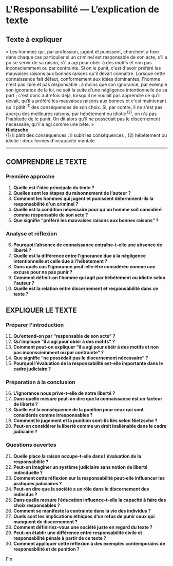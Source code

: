# L'Responsabilité — L’explication de texte

## Texte à expliquer
« Les hommes qui, par profession, jugent et punissent, cherchent à fixer dans chaque cas particulier si un criminel est responsable de son acte, s'il a pu se servir de sa raison, s'il a agi pour obéir à des motifs et non pas inconsciemment ou par contrainte. Si on le punit, c'est d'avoir préféré les mauvaises raisons aux bonnes raisons qu'il devait connaître. Lorsque cette connaissance fait défaut, conformément aux idées dominantes, l'homme n'est pas libre et pas responsable : à moins que son ignorance, par exemple son ignorance de la loi, ne soit la suite d'une négligence intentionnelle de sa part ; c'est donc autrefois déjà, lorsqu'il ne voulait pas apprendre ce qu'il devait, qu'il a préféré les mauvaises raisons aux bonnes et c'est maintenant qu'il pâtit <sup>(1)</sup> des conséquences de son choix. Si, par contre, il ne s'est pas aperçu des meilleures raisons, par hébétement ou idiotie <sup>(2)</sup>, on n'a pas l'habitude de le punir. On dit alors qu'il ne possédait pas le discernement nécessaire, qu'il a agi comme une bête. »  
**Nietzsche**  
(1) il pâtit des conséquences : il subit les conséquences ; (2) hébétement ou idiotie : deux formes d'incapacité mentale.

---

## COMPRENDRE LE TEXTE

### Première approche

1. **Quelle est l'idée principale du texte ?**
2. **Quelles sont les étapes du raisonnement de l'auteur ?**
3. **Comment les hommes qui jugent et punissent déterminent-ils la responsabilité d'un criminel ?**
4. **Quelle est la condition nécessaire pour qu’un homme soit considéré comme responsable de son acte ?**
5. **Que signifie “préféré les mauvaises raisons aux bonnes raisons” ?**

### Analyse et réflexion

6. **Pourquoi l’absence de connaissance entraîne-t-elle une absence de liberté ?**
7. **Quelle est la différence entre l’ignorance due à la négligence intentionnelle et celle due à l’hébétement ?**
8. **Dans quels cas l’ignorance peut-elle être considérée comme une excuse pour ne pas punir ?**
9. **Comment définit-on l’homme qui agit par hébétement ou idiotie selon l'auteur ?**
10. **Quelle est la relation entre discernement et responsabilité dans ce texte ?**

## EXPLIQUER LE TEXTE

### Préparer l’introduction

11. **Qu’entend-on par “responsable de son acte” ?**
12. **Qu’implique “il a agi pour obéir à des motifs” ?**
13. **Comment peut-on expliquer “il a agi pour obéir à des motifs et non pas inconsciemment ou par contrainte” ?**
14. **Que signifie “ne possédait pas le discernement nécessaire” ?**
15. **Pourquoi l’évaluation de la responsabilité est-elle importante dans le cadre judiciaire ?**

### Préparation à la conclusion

16. **L'ignorance nous prive-t-elle de notre liberté ?**
17. **Dans quelle mesure peut-on dire que la connaissance est un facteur de liberté ?**
18. **Quelle est la conséquence de la punition pour ceux qui sont considérés comme irresponsables ?**
19. **Comment le jugement et la punition sont-ils liés selon Nietzsche ?**
20. **Peut-on considérer la liberté comme un droit inaliénable dans le cadre judiciaire ?**

### Questions ouvertes

21. **Quelle place la raison occupe-t-elle dans l'évaluation de la responsabilité ?**
22. **Peut-on imaginer un système judiciaire sans notion de liberté individuelle ?**
23. **Comment cette réflexion sur la responsabilité peut-elle influencer les pratiques judiciaires ?**
24. **Peut-on dire que la société a un rôle dans le discernement des individus ?**
25. **Dans quelle mesure l’éducation influence-t-elle la capacité à faire des choix responsables ?**
26. **Comment se manifeste la contrainte dans la vie des individus ?**
27. **Quels sont les implications éthiques d’un refus de punir ceux qui manquent de discernement ?**
28. **Comment définiriez-vous une société juste en regard du texte ?**
29. **Peut-on établir une différence entre responsabilité civile et responsabilité pénale à partir de ce texte ?**
30. **Comment appliquer cette réflexion à des exemples contemporains de responsabilité et de punition ?** 

Fin